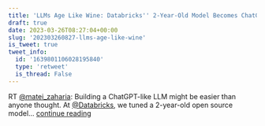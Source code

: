 ```yaml
---
title: 'LLMs Age Like Wine: Databricks'' 2-Year-Old Model Becomes ChatGPT-like'
draft: true
date: 2023-03-26T08:27:04+00:00
slug: '202303260827-llms-age-like-wine'
is_tweet: true
tweet_info:
  id: '1639801106028195840'
  type: 'retweet'
  is_thread: False
---
```




RT [@matei_zaharia](https://x.com/matei_zaharia): Building a ChatGPT-like LLM might be easier than anyone thought. At [@Databricks](https://x.com/Databricks), we tuned a 2-year-old open source model… [continue reading](https://x.com/sytelus/status/1639801106028195840)
